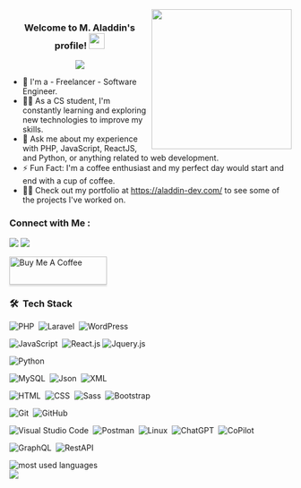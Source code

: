 
<img width="250" align="right" src="https://c.tenor.com/_DOBjnGspYAAAAAM/code-coding.gif">

<h3 align="center">
  Welcome to M. Aladdin's profile!
  <img src="https://media.giphy.com/media/hvRJCLFzcasrR4ia7z/giphy.gif" width="28">
</h3>

<!-- Typing SVG by DenverCoder1 - https://github.com/DenverCoder1/readme-typing-svg -->
<p align="center">
  <a href="https://github.com/DenverCoder1/readme-typing-svg"><img src="https://readme-typing-svg.herokuapp.com/?lines=Full-stack%20web%20developer;Always%20learning%20new%20things&font=Fira%20Code&center=true&width=440&height=45&color=f75c7e&vCenter=true&size=22"></a>
</p> 

- 🏢 I'm a - Freelancer - Software Engineer.
- 👨‍💻 As a CS student, I'm constantly learning and exploring new technologies to improve my skills.
- 💬 Ask me about my experience with PHP, JavaScript, ReactJS, and Python, or anything related to web development.
- ⚡ Fun Fact: I'm a coffee enthusiast and my perfect day would start and end with a cup of coffee.
- 👨‍💻 Check out my portfolio at https://aladdin-dev.com/ to see some of the projects I've worked on.


### Connect with Me :

<a href="https://www.linkedin.com/in/mohamed-aladdinz/" target="_blank"><img src="https://img.shields.io/badge/-Linked.In-0077B5?style=social&logo=Linkedin&logoColor=#0077B5"/></a>
<a href="https://wa.me/+20504734104" target="_blank"><img src="https://img.shields.io/badge/WhatsApp-%23ffffff?style=social&logo=whatsapp"/></a>

<a href="https://www.buymeacoffee.com/mohamedaladdin" target="_blank"><img src="https://cdn.buymeacoffee.com/buttons/v2/lato-orange.png" alt="Buy Me A Coffee" style="height: 50px !important;width: 174px !important;box-shadow: 0px 3px 2px 0px rgba(190, 190, 190, 0.5) !important;-webkit-box-shadow: 0px 3px 2px 0px rgba(190, 190, 190, 0.5) !important;" ></a>

### 🛠 &nbsp;Tech Stack

<!-- Backend -->
![PHP](https://img.shields.io/badge/-PHP%20-05122A?style=flat&logo=php)&nbsp;
![Laravel](https://img.shields.io/badge/-Laravel%20-05122A?style=flat&logo=laravel)&nbsp;
![WordPress](https://img.shields.io/badge/-WordPress%20-05122A?style=flat&logo=wordpress)&nbsp;

![JavaScript](https://img.shields.io/badge/-JavaScript-05122A?style=flat&logo=javascript)&nbsp;
![React.js](https://img.shields.io/badge/-React.js-05122A?style=flat&logo=react)
![Jquery.js](https://img.shields.io/badge/-JQuery.js-05122A?style=flat&logo=jquery)

![Python](https://img.shields.io/badge/-Python%20-05122A?style=flat&logo=python)&nbsp;

<!-- Databases -->
![MySQL](https://img.shields.io/badge/-MySQL-05122A?style=flat&logo=mysql)&nbsp;
![Json](https://img.shields.io/badge/-Json-05122A?style=flat&logo=json)&nbsp;
![XML](https://img.shields.io/badge/-XML-05122A?style=flat&logo=xml)&nbsp;

<!-- Frontend -->
![HTML](https://img.shields.io/badge/-HTML-05122A?style=flat&logo=HTML5)&nbsp;
![CSS](https://img.shields.io/badge/-CSS-05122A?style=flat&logo=CSS3&logoColor=1572B6)&nbsp;
![Sass](https://img.shields.io/badge/-Sass-05122A?style=flat&logo=sass)&nbsp;
![Bootstrap](https://img.shields.io/badge/-Bootstrap-05122A?style=flat&logo=bootstrap&logoColor=563D7C)&nbsp;

![Git](https://img.shields.io/badge/-Git-05122A?style=flat&logo=git)&nbsp;
![GitHub](https://img.shields.io/badge/-GitHub-05122A?style=flat&logo=github)&nbsp;

<!-- Software -->
![Visual Studio Code](https://img.shields.io/badge/-Visual%20Studio%20Code-05122A?style=flat&logo=visual-studio-code&logoColor=007ACC)&nbsp;
![Postman](https://img.shields.io/badge/-Postman-05122A?style=flat&logo=Postman)&nbsp;
![Linux](https://img.shields.io/badge/-Linux-05122A?style=flat&logo=linux)&nbsp;
![ChatGPT](https://img.shields.io/badge/chatGPT-74aa9c?logo=openai&logoColor=white)&nbsp;
![CoPilot](https://img.shields.io/badge/-CoPilot-05122A?style=flat&logo=copilot)&nbsp;


![GraphQL](https://img.shields.io/badge/-GraphQL-05122A?style=flat&logo=GraphQL)&nbsp;
![RestAPI](https://img.shields.io/badge/-RestAPI%20-05122A?style=flat&logo=restapi)&nbsp;


<img align="left" src="https://github-readme-stats.vercel.app/api/top-langs?username=MohamedAladdin&show_icons=true&locale=en&layout=compact&theme=radical" alt="most used languages" />
<br>
<a href="https://komarev.com/ghpvc/?username=MohamedAladdin&style=for-the-badge">
    <img src="https://komarev.com/ghpvc/?username=MohamedAladdin&style=for-the-badge">
</a>
